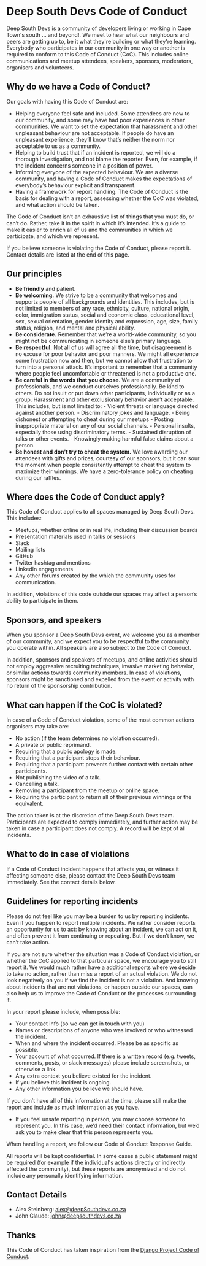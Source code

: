 # Deep South Devs Code of Conduct

Deep South Devs is a community of developers living or working in Cape Town's south ... and beyond!. We meet to hear what our neighbours and peers are getting up to, be it what they're building or what they're learning. Everybody who participates in our community in one way or another is required to conform to this Code of Conduct (CoC). This includes online communications and meetup attendees, speakers, sponsors, moderators, organisers and volunteers.

## Why do we have a Code of Conduct?
Our goals with having this Code of Conduct are:

- Helping everyone feel safe and included. Some attendees are new to our community, and some may have had poor experiences in other communities. We want to set the expectation that harassment and other unpleasant behaviour are not acceptable. If people do have an unpleasant experience, they’ll know that’s neither the norm nor acceptable to us as a community.
- Helping to build trust that if an incident is reported, we will do a thorough investigation, and not blame the reporter. Even, for example, if the incident concerns someone in a position of power.
- Informing everyone of the expected behaviour. We are a diverse community, and having a Code of Conduct makes the expectations of everybody’s behaviour explicit and transparent.
- Having a framework for report handling. The Code of Conduct is the basis for dealing with a report, assessing whether the CoC was violated, and what action should be taken.

The Code of Conduct isn’t an exhaustive list of things that you must do, or can’t do. Rather, take it in the spirit in which it’s intended. It’s a guide to make it easier to enrich all of us and the communities in which we participate, and which we represent.

If you believe someone is violating the Code of Conduct, please report it. Contact details are listed at the end of this page.

## Our principles
- __Be friendly__ and patient.
- __Be welcoming.__ We strive to be a community that welcomes and supports people of all backgrounds and identities. This includes, but is not limited to members of any race, ethnicity, culture, national origin, color, immigration status, social and economic class, educational level, sex, sexual orientation, gender identity and expression, age, size, family status, religion, and mental and physical ability.
- __Be considerate.__ Remember that we’re a world-wide community, so you might not be communicating in someone else’s primary language.
- __Be respectful.__ Not all of us will agree all the time, but disagreement is no excuse for poor behavior and poor manners. We might all experience some frustration now and then, but we cannot allow that frustration to turn into a personal attack. It’s important to remember that a community where people feel uncomfortable or threatened is not a productive one.
- __Be careful in the words that you choose__. We are a community of professionals, and we conduct ourselves professionally. Be kind to others. Do not insult or put down other participants, individually or as a group. Harassment and other exclusionary behavior aren’t acceptable. This includes, but is not limited to:
        - Violent threats or language directed against another person.
        - Discriminatory jokes and language.
        - Being dishonest or attempting to cheat during our meetups
        - Posting inappropriate material on any of our social channels.
        - Personal insults, especially those using discriminatory terms.
        - Sustained disruption of talks or other events.
        - Knowingly making harmful false claims about a person.
- __Be honest and don't try to cheat the system.__ We love awarding our attendees with gifts and prizes, courtesy of our sponsors, but it can sour the moment when people consistently attempt to cheat the system to maximize their winnings. We have a zero-tolerance policy on cheating during our raffles.

## Where does the Code of Conduct apply?
This Code of Conduct applies to all spaces managed by Deep South Devs. This includes:

- Meetups, whether online or in real life, including their discussion boards
- Presentation materials used in talks or sessions
- Slack
- Mailing lists
- GitHub
- Twitter hashtag and mentions
- LinkedIn engagements
- Any other forums created by the which the community uses for communication.

In addition, violations of this code outside our spaces may affect a person’s ability to participate in them.

## Sponsors, and speakers
When you sponsor a Deep South Devs event, we welcome you as a member of our community, and we expect you to be respectful to the community you operate within. All speakers are also subject to the Code of Conduct. 

In addition, sponsors and speakers of meetups, and online activities should not employ aggressive recruiting techniques, invasive marketing behavior, or similar actions towards community members. In case of violations, sponsors might be sanctioned and expelled from the event or activity with no return of the sponsorship contribution.

## What can happen if the CoC is violated?
In case of a Code of Conduct violation, some of the most common actions organisers may take are:

- No action (if the team determines no violation occurred).
- A private or public reprimand.
- Requiring that a public apology is made.
- Requiring that a participant stops their behaviour.
- Requiring that a participant prevents further contact with certain other participants.
- Not publishing the video of a talk.
- Cancelling a talk.
- Removing a participant from the meetup or online space.
- Requiring the participant to return all of their previous winnings or the equivalent.

The action taken is at the discretion of the Deep South Devs team. Participants are expected to comply immediately, and further action may be taken in case a participant does not comply. A record will be kept of all incidents.

## What to do in case of violations
If a Code of Conduct incident happens that affects you, or witness it affecting someone else, please contact the Deep South Devs team immediately. See the contact details below.

## Guidelines for reporting incidents
Please do not feel like you may be a burden to us by reporting incidents. Even if you happen to report multiple incidents. We rather consider reports an opportunity for us to act: by knowing about an incident, we can act on it, and often prevent it from continuing or repeating. But if we don’t know, we can’t take action.

If you are not sure whether the situation was a Code of Conduct violation, or whether the CoC applied to that particular space, we encourage you to still report it. We would much rather have a additional reports where we decide to take no action, rather than miss a report of an actual violation. We do not look negatively on you if we find the incident is not a violation. And knowing about incidents that are not violations, or happen outside our spaces, can also help us to improve the Code of Conduct or the processes surrounding it.

In your report please include, when possible:

- Your contact info (so we can get in touch with you)
- Names or descriptions of anyone who was involved or who witnessed the incident.
- When and where the incident occurred. Please be as specific as possible.
- Your account of what occurred. If there is a written record (e.g. tweets, comments, posts, or slack messages) please include screenshots, or otherwise a link.
- Any extra context you believe existed for the incident.
- If you believe this incident is ongoing.
- Any other information you believe we should have.

If you don’t have all of this information at the time, please still make the report and include as much information as you have.

- If you feel unsafe reporting in person, you may choose someone to represent you. In this case, we’d need their contact information, but we’d ask you to make clear that this person represents you.

When handling a report, we follow our Code of Conduct Response Guide.

All reports will be kept confidential. In some cases a public statement might be required (for example if the individual's actions directly or indirectly affected the community), but these reports are anonymized and do not include any personally identifying information.

## Contact Details
- Alex Steinberg: alex@deepSouthdevs.co.za
- John Claude: john@deepsouthdevs.co.za

## Thanks
This Code of Conduct has taken inspiration from the [Django Project Code of Conduct](https://www.djangoproject.com/conduct/).
